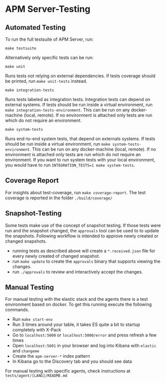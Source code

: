 # APM Server-Testing

## Automated Testing
To run the full testsuite of APM Server, run:

```
make testsuite
```


Alternatively only specific tests can be run:

```
make unit
```

Runs tests not relying on external dependencies. If tests coverage should be printed, run `make unit-tests` instead.

```
make integration-tests
```

Runs tests labeled as integration tests. Integration tests can depend on external systems. If tests should be run inside a virtual environment, run `make integration-tests-environment`. This can be run on any docker-machine (local, remote). If no environment is attached only tests are run which do not require an environment. 

```
make system-tests
```

Runs end-to-end system tests, that depend on externals systems. If tests should be run inside a virtual environment, run `make system-tests-environment`. This can be run on any docker-machine (local, remote). If no environment is attached only tests are run which do not require an environment. If you want to run system tests with your local environment, you would have to run `INTEGRATION_TESTS=1 make system-tests`.

## Coverage Report
For insights about test-coverage, run `make coverage-report`. The test coverage is reported in the folder `./build/coverage/`


## Snapshot-Testing
Some tests make use of the concept of snapshot testing. If those tests were run and the snapshot changed, the `approvals` tool can be used to to update the snapshots. Following workflow is intended to approve newly created or changed snapshots.
* running tests as described above will create a `*.received.json` file for every newly created of changed snapshot.
* run `make update` to create the `approvals` binary that supports viewing the changes. 
* run `./approvals` to review and interactively accept the changes. 

## Manual Testing

For manual testing with the elastic stack and the agents there is a test environment based on docker. To
get this running execute the following commands.

* Run `make start-env`
* Run 3 times around your table, it takes ES quite a bit to startup completely with X-Pack
* Go to `localhost:5000` or `localhost:5000/error` and press refresh a few times
* Open `localhost:5601` in your browser and log into Kibana with `elastic` and `changeme`
* Create the `apm-server-*` index pattern
* In Kibana go to the Discovery tab and you should see data

For manual testing with specific agents, check instructions at `tests/agent/[LANG]/README.md`

